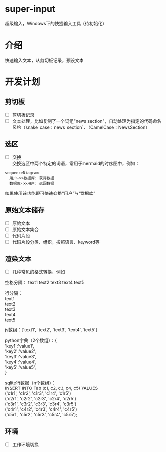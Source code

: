 # super-input
超级输入，Windows下的快捷输入工具（待初始化）
# 介绍
快速输入文本，从剪切板记录，预设文本
# 开发计划
## 剪切板
- [ ] 剪切板记录
- [ ] 文本处理，比如复制了一个词组"news section"，自动处理为指定的代码命名风格（snake_case：news_section）、（CamelCase：NewsSection）
## 选区
- [ ] 交换  
交换选区中两个特定的词语，常用于mermaid的时序图中，例如：  
```mermind
sequenceDiagram
  用户->>数据库: 获得数据  
  数据库->>用户: 返回数据  
```
如果使用该功能即可快速交换“用户”与“数据库”  
## 原始文本储存
- [ ] 原始文本
- [ ] 原始文本集合
- [ ] 代码片段
- [ ] 代码片段分类、组织，按照语言、keyword等
## 渲染文本
- [ ] 几种常见的格式转换，例如 


空格分隔：
text1  text2  text3 text4  text5  
 

行分隔：  
text1  
text2  
text3  
text4  
text5  


js数组：['text1', 'text2', 'text3', 'text4', 'text5'] 

python字典（2个数组）：{  
'key1':'value1',  
'key2':'value2',  
'key3':'value3',  
'key4':'value4',  
'key5':'value5',  
}

sqlite行数据（n个数组）：  
INSERT INTO Tab (c1, c2, c3, c4, c5) VALUES  
('c1r1', 'c1r2', 'c1r3', 'c1r4', 'c1r5')  
('c2r1', 'c2r2', 'c2r3', 'c2r4', 'c2r5')  
('c3r1', 'c3r2', 'c3r3', 'c3r4', 'c3r5')  
('c4r1', 'c4r2', 'c4r3', 'c4r4', 'c4r5')  
('c5r1', 'c5r2', 'c5r3', 'c5r4', 'c5r5');



## 环境
- [ ] 工作环境切换
